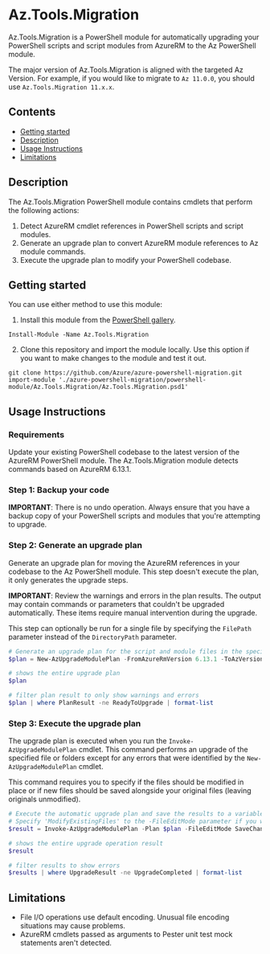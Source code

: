 # Az.Tools.Migration

Az.Tools.Migration is a PowerShell module for automatically upgrading your PowerShell scripts and
script modules from AzureRM to the Az PowerShell module.

The major version of Az.Tools.Migration is aligned with the targeted Az Version. For example, if you would like to migrate to `Az 11.0.0`, you should use `Az.Tools.Migration 11.x.x`.

## Contents

* [Getting started](#getting-started)
* [Description](#description)
* [Usage Instructions](#usage-instructions)
* [Limitations](#limitations)

## Description

The Az.Tools.Migration PowerShell module contains cmdlets that perform the following actions:

1. Detect AzureRM cmdlet references in PowerShell scripts and script modules.
1. Generate an upgrade plan to convert AzureRM module references to Az module commands.
1. Execute the upgrade plan to modify your PowerShell codebase.

## Getting started

You can use either method to use this module:

1. Install this module from the [PowerShell gallery](https://www.powershellgallery.com/packages/Az.Tools.Migration).

```
Install-Module -Name Az.Tools.Migration
```

2. Clone this repository and import the module locally.
Use this option if you want to make changes to the module and test it out.

```
git clone https://github.com/Azure/azure-powershell-migration.git
import-module './azure-powershell-migration/powershell-module/Az.Tools.Migration/Az.Tools.Migration.psd1'
```

## Usage Instructions

### Requirements

Update your existing PowerShell codebase to the latest version of the AzureRM PowerShell module. The
Az.Tools.Migration module detects commands based on AzureRM 6.13.1.

### Step 1: Backup your code

**IMPORTANT**: There is no undo operation. Always ensure that you have a backup copy of your PowerShell scripts
and modules that you're attempting to upgrade.

### Step 2: Generate an upgrade plan

Generate an upgrade plan for moving the AzureRM references in your codebase to the Az PowerShell
module. This step doesn't execute the plan, it only generates the upgrade steps.

**IMPORTANT**: Review the warnings and errors in the plan results. The output may
contain commands or parameters that couldn't be upgraded automatically. These items require manual
intervention during the upgrade.

This step can optionally be run for a single file by specifying the `FilePath` parameter instead of the
`DirectoryPath` parameter.

```powershell
# Generate an upgrade plan for the script and module files in the specified folder and save it to a variable.
$plan = New-AzUpgradeModulePlan -FromAzureRmVersion 6.13.1 -ToAzVersion latest -DirectoryPath 'C:\Scripts'

# shows the entire upgrade plan
$plan

# filter plan result to only show warnings and errors
$plan | where PlanResult -ne ReadyToUpgrade | format-list
```

### Step 3: Execute the upgrade plan

The upgrade plan is executed when you run the `Invoke-AzUpgradeModulePlan` cmdlet. This command performs
an upgrade of the specified file or folders except for any errors that were identified by the `New-AzUpgradeModulePlan` cmdlet.

This command requires you to specify if the files should be modified in place or if new files should be saved
alongside your original files (leaving originals unmodified).

```powershell
# Execute the automatic upgrade plan and save the results to a variable.
# Specify 'ModifyExistingFiles' to the -FileEditMode parameter if you would like the files to be modified in place instead of having new files created.
$result = Invoke-AzUpgradeModulePlan -Plan $plan -FileEditMode SaveChangesToNewFiles

# shows the entire upgrade operation result
$result

# filter results to show errors
$results | where UpgradeResult -ne UpgradeCompleted | format-list
```

## Limitations

* File I/O operations use default encoding. Unusual file encoding situations may cause problems.
* AzureRM cmdlets passed as arguments to Pester unit test mock statements aren't detected.
